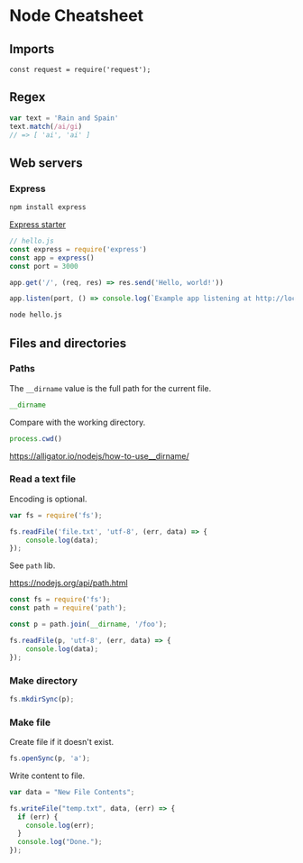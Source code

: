 # Node Cheatsheet

## Imports

```node
const request = require('request');
```

## Regex

```javascript
var text = 'Rain and Spain'
text.match(/ai/gi)
// => [ 'ai', 'ai' ]
```

## Web servers

### Express

```sh
npm install express
```

[Express starter](https://expressjs.com/en/starter/hello-world.html)

```javascript
// hello.js
const express = require('express')
const app = express()
const port = 3000

app.get('/', (req, res) => res.send('Hello, world!'))

app.listen(port, () => console.log(`Example app listening at http://localhost:${port}`))
```

```sh
node hello.js
```

## Files and directories

### Paths


The `__dirname` value is the full path for the current file.

```javascript
__dirname
```


Compare with the working directory.

```javascript
process.cwd()
```

https://alligator.io/nodejs/how-to-use__dirname/


### Read a text file

Encoding is optional.

```javascript
var fs = require('fs');

fs.readFile('file.txt', 'utf-8', (err, data) => {
    console.log(data);
});
```


See `path` lib.

https://nodejs.org/api/path.html


```javascript
const fs = require('fs');
const path = require('path');

const p = path.join(__dirname, '/foo');

fs.readFile(p, 'utf-8', (err, data) => {
    console.log(data);
});
```


### Make directory


```javascript
fs.mkdirSync(p);
```

### Make file

Create file if it doesn't exist.

```javascript
fs.openSync(p, 'a'); 
```

Write content to file.

```javascript
var data = "New File Contents";

fs.writeFile("temp.txt", data, (err) => {
  if (err) {
    console.log(err);
  }
  console.log("Done.");
});
```
<!--stackedit_data:
eyJoaXN0b3J5IjpbLTE5NTYzODYwNTMsLTIyMDg4NzYxMywtMj
A4ODI3MDg1OF19
-->